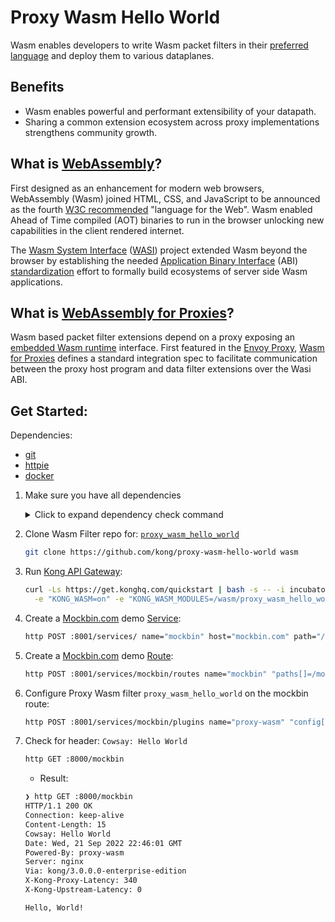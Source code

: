 # Proxy Wasm Hello World

Wasm enables developers to write Wasm packet filters in their [preferred language](https://github.com/proxy-wasm/spec#sdks) and deploy them to various dataplanes.    
    
## Benefits

* Wasm enables powerful and performant extensibility of your datapath.
* Sharing a common extension ecosystem across proxy implementations strengthens community growth.

## What is [WebAssembly](https://webassembly.org)?

First designed as an enhancement for modern web browsers, WebAssembly (Wasm) joined HTML, CSS, and JavaScript to be announced as the fourth [W3C recommended](https://www.w3.org/2019/12/pressrelease-wasm-rec.html.en) "language for the Web". Wasm enabled Ahead of Time compiled (AOT) binaries to run in the browser unlocking new capabilities in the client rendered internet.

The [Wasm System Interface](https://hacks.mozilla.org/2019/03/standardizing-wasi-a-webassembly-system-interface/) ([WASI](https://github.com/WebAssembly/WASI)) project extended Wasm beyond the browser by establishing the needed [Application Binary Interface](https://en.wikipedia.org/wiki/Application_binary_interface) (ABI) [standardization](https://github.com/WebAssembly/WASI) effort to formally build ecosystems of server side Wasm applications.

## What is [WebAssembly for Proxies](https://github.com/proxy-wasm/spec)?

Wasm based packet filter extensions depend on a proxy exposing an [embedded Wasm runtime](https://github.com/proxy-wasm/spec/blob/master/docs/WebAssembly-in-Envoy.md#runtimes) interface. First featured in the [Envoy Proxy](https://opensource.googleblog.com/2020/03/webassembly-brings-extensibility-to.html), [Wasm for Proxies](https://github.com/proxy-wasm) defines a standard integration spec to facilitate communication between the proxy host program and  data filter extensions over the Wasi ABI.

## Get Started:

Dependencies:
* [git](https://git-scm.com/book/en/v2/Getting-Started-Installing-Git)
* [httpie](https://httpie.io/docs/cli/installation)
* [docker](https://www.docker.com/products/docker-desktop/)

1. Make sure you have all dependencies

    <details>
    <summary>Click to expand dependency check command</summary>
    
    ```bash
    bash -c "cat <<EOF | bash -es --
    git --version
    httpie --version
    docker --version
    EOF"
    ```
    
    </details>

<space>
</space>

2. Clone Wasm Filter repo for: [`proxy_wasm_hello_world`](https://github.com/kong/proxy-wasm-hello-world)

    ```bash
    git clone https://github.com/kong/proxy-wasm-hello-world wasm
    ```

3. Run [Kong API Gateway](https://docs.konghq.com/gateway/latest/):

    ```bash
    curl -Ls https://get.konghq.com/quickstart | bash -s -- -i incubator -t gateway-wasmer-3.0.0.0 \
      -e "KONG_WASM=on" -e "KONG_WASM_MODULES=/wasm/proxy_wasm_hello_world.wasm" -v $(pwd)/wasm:/wasm
    ```

4. Create a [Mockbin.com](https://mockbin.com) demo [Service](https://docs.konghq.com/gateway/latest/get-started/services-and-routes/#managing-services):

    ```bash
    http POST :8001/services/ name="mockbin" host="mockbin.com" path="/bin/ccb2968e-08e8-43af-babd-878c9f269486" protocol="http"
    ```

5. Create a [Mockbin.com](https://mockbin.com) demo [Route](https://docs.konghq.com/gateway/latest/get-started/services-and-routes/#managing-routes):
    ```bash
    http POST :8001/services/mockbin/routes name="mockbin" "paths[]=/mockbin"
    ```

6. Configure Proxy Wasm filter `proxy_wasm_hello_world` on the mockbin route:
    ```bash
    http POST :8001/services/mockbin/plugins name="proxy-wasm" "config[filters][0][name]=proxy_wasm_hello_world"
    ```

7. Check for header: `Cowsay: Hello World`
    ```bash
    http GET :8000/mockbin
    ```
    * Result:
    ```bash
    ❯ http GET :8000/mockbin
    HTTP/1.1 200 OK
    Connection: keep-alive
    Content-Length: 15
    Cowsay: Hello World
    Date: Wed, 21 Sep 2022 22:46:01 GMT
    Powered-By: proxy-wasm
    Server: nginx
    Via: kong/3.0.0.0-enterprise-edition
    X-Kong-Proxy-Latency: 340
    X-Kong-Upstream-Latency: 0
    
    Hello, World!
    ```

